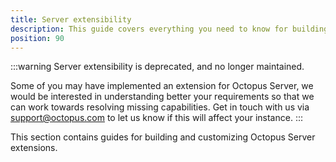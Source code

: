 ```yaml
---
title: Server extensibility
description: This guide covers everything you need to know for building and customizing Octopus Server extensions.
position: 90
---
```


:::warning
Server extensibility is deprecated, and no longer maintained.

Some of you may have implemented an extension for Octopus Server, we would be interested in understanding better your requirements so that we can work towards resolving missing capabilities. Get in touch with us via [support@octopus.com](mailto:support@octopus.com) to let us know if this will affect your instance.
:::

This section contains guides for building and customizing Octopus Server extensions.
